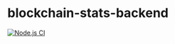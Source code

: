 # blockchain-stats-backend

[![Node.js CI](https://github.com/nitipon-apaisri/blockchain-stats-backend/actions/workflows/node.js.yml/badge.svg?branch=main&event=push)](https://github.com/nitipon-apaisri/blockchain-stats-backend/actions/workflows/node.js.yml)
